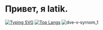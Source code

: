#  Привет, я latik.

[![Typing SVG](https://readme-typing-svg.herokuapp.com?color=%2336BCF7&lines=Мне+2+в+сырном+пожалуйста)](https://git.io/typing-svg)
[![Top Langs](https://github-readme-stats.vercel.app/api/top-langs/?username=latose&layout=compact)](https://github.com/latose/github-readme-stats)
![dve-v-syrnom_1](https://github.com/Latose/Latose/assets/79221605/af157a77-2492-4010-8a1d-a02928aa60ad)








